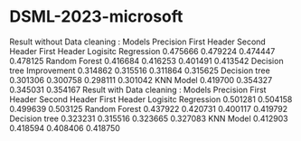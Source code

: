# DSML-2023-microsoft
Result without Data cleaning :
Models	Precision	First Header	Second Header	First Header
Logisitc Regression	0.475666	0.479224	0.474447	0.478125
Random Forest	0.416684	0.416253	0.401491	0.413542
Decision tree Improvement	0.314862	0.315516	0.311864	0.315625
Decision tree	0.301306	0.300758	0.298111	0.301042
KNN Model	0.419700	0.354327	0.345031	0.354167
Result with Data cleaning :
Models	Precision	First Header	Second Header	First Header
Logisitc Regression	0.501281	0.504158	0.499639	0.503125
Random Forest	0.437922	0.420731	0.400117	0.419792
Decision tree	0.323231	0.315516	0.323665	0.327083
KNN Model	0.412903	0.418594	0.408406	0.418750
